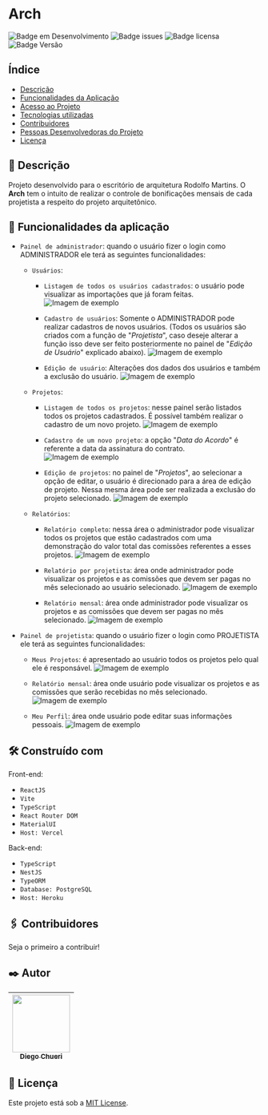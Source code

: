 
#
# Arch
![Badge em Desenvolvimento](http://img.shields.io/static/v1?label=STATUS&message=EM%20PRODUÇÃO&color=GREEN&style=for-the-badge) ![Badge issues](https://img.shields.io/github/issues/dchueri/arch-site?style=for-the-badge) ![Badge licensa](https://img.shields.io/github/license/dchueri/arch-site?label=LICENSE&style=for-the-badge) ![Badge Versão](https://img.shields.io/badge/VERSION-1.0.0-blue?style=for-the-badge) 

## Índice

* [Descrição](#descrição)
* [Funcionalidades da Aplicação](#funcionalidades-da-aplicação)
* [Acesso ao Projeto](#acesso-ao-projeto)
* [Tecnologias utilizadas](#tecnologias-utilizadas)
* [Contribuidores](#contribuidores)
* [Pessoas Desenvolvedoras do Projeto](#pessoas-desenvolvedoras)
* [Licença](#licença)

## 🚀 Descrição

Projeto desenvolvido para o escritório de arquitetura Rodolfo Martins. O **Arch** tem o intuito de realizar o controle de bonificações mensais de cada projetista a respeito do projeto arquitetônico.

## 🔨 Funcionalidades da aplicação

- `Painel de administrador`: quando o usuário fizer o login como ADMINISTRADOR ele terá as seguintes funcionalidades:
	- `Usuários`:
		- `Listagem de todos os usuários cadastrados`: o usuário pode visualizar as importações que já foram feitas.
![Imagem de exemplo](https://i.imgur.com/8IrqZsT.png)

		- `Cadastro de usuários`: Somente o ADMINISTRADOR pode realizar cadastros de novos usuários. (Todos os usuários são criados com a função de "*Projetista*", caso deseje alterar a função isso deve ser feito posteriormente no painel de "*Edição de Usuário*" explicado abaixo).
![Imagem de exemplo](https://i.imgur.com/bXLRrrQ.png)
		- `Edição de usuário`: Alterações dos dados dos usuários e também a exclusão do usuário.
![Imagem de exemplo](https://i.imgur.com/nuWSZgA.png)
	- `Projetos`: 
		- `Listagem de todos os projetos`: nesse painel serão listados todos os projetos cadastrados. É possível também realizar o cadastro de um novo projeto.
![Imagem de exemplo](https://i.imgur.com/00Uzelw.png)

		- `Cadastro de um novo projeto`: a opção "*Data do Acordo*" é referente a data da assinatura do contrato.
![Imagem de exemplo](https://i.imgur.com/MZpV5Fd.png)

		- `Edição de projetos`: no painel de "*Projetos*", ao selecionar a opção de editar, o usuário é direcionado para a área de edição de projeto. Nessa mesma área pode ser realizada a exclusão do projeto selecionado.
	![Imagem de exemplo](https://i.imgur.com/rlK3mNg.png)

	- `Relatórios`:
		- `Relatório completo`: nessa área o administrador pode visualizar todos os projetos que estão cadastrados com uma demonstração do valor total das comissões referentes a esses projetos.
	![Imagem de exemplo](https://i.imgur.com/GJcsFXa.png)

		- `Relatório por projetista`: área onde administrador pode visualizar os projetos e as comissões que devem ser pagas no mês selecionado ao usuário selecionado.	![Imagem de exemplo](https://i.imgur.com/SAomEff.png)

		- `Relatório mensal`: área onde administrador pode visualizar os projetos e as comissões que devem ser pagas no mês selecionado.	![Imagem de exemplo](https://i.imgur.com/rMFcBaR.png)

- `Painel de projetista`: quando o usuário fizer o login como PROJETISTA ele terá as seguintes funcionalidades:
	- `Meus Projetos`: é apresentado ao usuário todos os projetos pelo qual ele é responsável.
![Imagem de exemplo](https://i.imgur.com/WNQCecU.png)
	
	- `Relatório mensal`: área onde usuário pode visualizar os projetos e as comissões que serão recebidas no mês selecionado.	![Imagem de exemplo](https://i.imgur.com/rMFcBaR.png)

	- `Meu Perfil`: área onde usuário pode editar suas informações pessoais.	![Imagem de exemplo](https://i.imgur.com/5JM5SjR.png)
## 🛠️ Construído com
Front-end:
* `ReactJS`
* `Vite`
* `TypeScript`
* `React Router DOM`
* `MaterialUI`
* `Host: Vercel`

Back-end:
* `TypeScript`
* `NestJS`
* `TypeORM`
* `Database: PostgreSQL`
* `Host: Heroku`

## 🖇️ Contribuidores

Seja o primeiro a contribuir!

## ✒️ Autor

| [<img src="https://avatars.githubusercontent.com/u/84249430?s=400&u=b789830e57ccc23a4d4d758542785461dd656b5f&v=4" width=115><br><sub>Diego  Chueri</sub>](https://github.com/dchueri) | 
| :---: |

## 📄 Licença

Este projeto está sob a [MIT License](https://github.com/dchueri/arch-site/blob/main/LICENSE).
